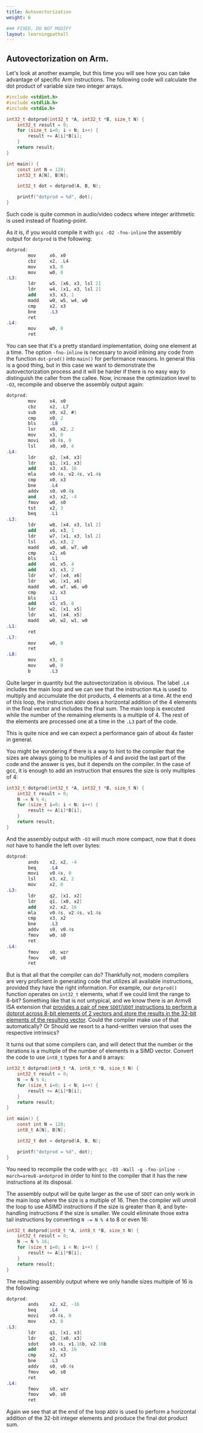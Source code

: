 ```yaml
---
title: Autovectorization
weight: 6

### FIXED, DO NOT MODIFY
layout: learningpathall
---
```


## Autovectorization on Arm.

Let's look at another example, but this time you will see how you can take advantage of specific Arm instructions.
The following code will calculate the dot product of variable size two integer arrays.

```C
#include <stdint.h>
#include <stdlib.h>
#include <stdio.h>

int32_t dotprod(int32_t *A, int32_t *B, size_t N) {
    int32_t result = 0;
    for (size_t i=0; i < N; i++) {
        result += A[i]*B[i];
    }
    return result;
}

int main() {
    const int N = 128;
    int32_t A[N], B[N];

    int32_t dot = dotprod(A, B, N);

    printf("dotprod = %d", dot);
}
```

Such code is quite common in audio/video codecs where integer arithmetic is used instead of floating-point.

As it is, if you would compile it with `gcc -O2 -fno-inline` the assembly output for `dotprod` is the following:

```as
dotprod:
        mov     x6, x0
        cbz     x2, .L4
        mov     x3, 0
        mov     w0, 0
.L3:
        ldr     w5, [x6, x3, lsl 2]
        ldr     w4, [x1, x3, lsl 2]
        add     x3, x3, 1
        madd    w0, w5, w4, w0
        cmp     x2, x3
        bne     .L3
        ret
.L4:
        mov     w0, 0
        ret
```

You can see that it's a pretty standard implementation, doing one element at a time. The option `-fno-inline` is necessary to avoid inlining any code from the function `dot-prod()` into `main()` for performance reasons. In general this is a good thing, but in this case we want to demonstrate the autovectorization process and it will be harder if there is no easy way to distinguish the caller from the callee. Now, increase the optimization level to `-O3`, recompile and observe the assembly output again:

```as
dotprod:
        mov     x4, x0
        cbz     x2, .L7
        sub     x0, x2, #1
        cmp     x0, 2
        bls     .L8
        lsr     x0, x2, 2
        mov     x3, 0
        movi    v0.4s, 0
        lsl     x0, x0, 4
.L4:
        ldr     q2, [x4, x3]
        ldr     q1, [x1, x3]
        add     x3, x3, 16
        mla     v0.4s, v2.4s, v1.4s
        cmp     x0, x3
        bne     .L4
        addv    s0, v0.4s
        and     x3, x2, -4
        fmov    w0, s0
        tst     x2, 3
        beq     .L1
.L3:
        ldr     w8, [x4, x3, lsl 2]
        add     x6, x3, 1
        ldr     w7, [x1, x3, lsl 2]
        lsl     x5, x3, 2
        madd    w0, w8, w7, w0
        cmp     x2, x6
        bls     .L1
        add     x6, x5, 4
        add     x3, x3, 2
        ldr     w7, [x4, x6]
        ldr     w6, [x1, x6]
        madd    w0, w7, w6, w0
        cmp     x2, x3
        bls     .L1
        add     x5, x5, 8
        ldr     w2, [x1, x5]
        ldr     w1, [x4, x5]
        madd    w0, w2, w1, w0
.L1:
        ret
.L7:
        mov     w0, 0
        ret
.L8:
        mov     x3, 0
        mov     w0, 0
        b       .L3
```

Quite larger in quantity but the autovectorization is obvious. The label `.L4` includes the main loop and we can see that the instruction `MLA` is used to multiply and accumulate the dot products, 4 elements at a time. At the end of this loop, the instruction `ADDV` does a horizontal addition of the 4 elements in the final vector and includes the final sum. The main loop is executed while the number of the remaining elements is a multiple of 4. The rest of the elements are processed one at a time in the `.L3` part of the code.

This is quite nice and we can expect a performance gain of about 4x faster in general.

You might be wondering if there is a way to hint to the compiler that the sizes are always going to be multiples of 4 and avoid the last part of the code and the answer is yes, but it depends on the compiler. In the case of gcc, it is enough to add an instruction that ensures the size is only multiples of 4:

```C
int32_t dotprod(int32_t *A, int32_t *B, size_t N) {
    int32_t result = 0;
    N -= N % 4;
    for (size_t i=0; i < N; i++) {
        result += A[i]*B[i];
    }
    return result;
}
```

And the assembly output with `-O3` will much more compact, now that it does not have to handle the left over bytes:

```as
dotprod:
        ands    x2, x2, -4
        beq     .L4
        movi    v0.4s, 0
        lsl     x3, x2, 2
        mov     x2, 0
.L3:
        ldr     q2, [x1, x2]
        ldr     q1, [x0, x2]
        add     x2, x2, 16
        mla     v0.4s, v2.4s, v1.4s
        cmp     x3, x2
        bne     .L3
        addv    s0, v0.4s
        fmov    w0, s0
        ret
.L4:
        fmov    s0, wzr
        fmov    w0, s0
        ret
```

But is that all that the compiler can do? Thankfully not, modern compilers are very proficient in generating code that utilizes all available instructions, provided they have the right information.
For example, our `dotprod()` function operates on `int32_t` elements, what if we could limit the range to 8-bit? Something like that is not untypical, and we know there is an Armv8 ISA extension that [provides a pair of new `SDOT`/`UDOT` instructions to perform a dotprot across 8-bit elements of 2 vectors and store the results in the 32-bit elements of the resulting vector](https://developer.arm.com/documentation/102651/a/What-are-dot-product-intructions-). Could the compiler make use of that automatically? Or Should we resort to a hand-written version that uses the respective intrinsics?

It turns out that some compilers can, and will detect that the number or the iterations is a multiple of the number of elements in a SIMD vector. Convert the code to use `int8_t` types for `A` and `B` arrays:

```C
int32_t dotprod(int8_t *A, int8_t *B, size_t N) {
    int32_t result = 0;
    N -= N % 4;
    for (size_t i=0; i < N; i++) {
        result += A[i]*B[i];
    }
    return result;
}

int main() {
    const int N = 128;
    int8_t A[N], B[N];

    int32_t dot = dotprod(A, B, N);

    printf("dotprod = %d", dot);
}
```

You need to recompile the code with `gcc -O3 -Wall -g -fno-inline -march=armv8-a+dotprod` in order to hint to the compiler that it has the new instructions at its disposal.

The assembly output will be quite larger as the use of `SDOT` can only work in the main loop where the size is a multiple of 16. Then the compiler will unroll the loop to use ASIMD instructions if the size is greater than 8, and byte-handling instructions if the size is smaller.
We could eliminate those extra tail instructions by converting `N -= N % 4` to 8 or even 16:

```C
int32_t dotprod(int8_t *A, int8_t *B, size_t N) {
    int32_t result = 0;
    N -= N % 16;
    for (size_t i=0; i < N; i++) {
        result += A[i]*B[i];
    }
    return result;
}
```

The resulting assembly output where we only handle sizes multiple of 16 is the following:

```as
dotprod:
        ands    x2, x2, -16
        beq     .L4
        movi    v0.4s, 0
        mov     x3, 0
.L3:
        ldr     q1, [x1, x3]
        ldr     q2, [x0, x3]
        sdot    v0.4s, v1.16b, v2.16b
        add     x3, x3, 16
        cmp     x2, x3
        bne     .L3
        addv    s0, v0.4s
        fmov    w0, s0
        ret
.L4:
        fmov    s0, wzr
        fmov    w0, s0
        ret
```

Again we see that at the end of the loop `ADDV` is used to perform a horizontal addition of the 32-bit integer elements and produce the final dot product sum.

